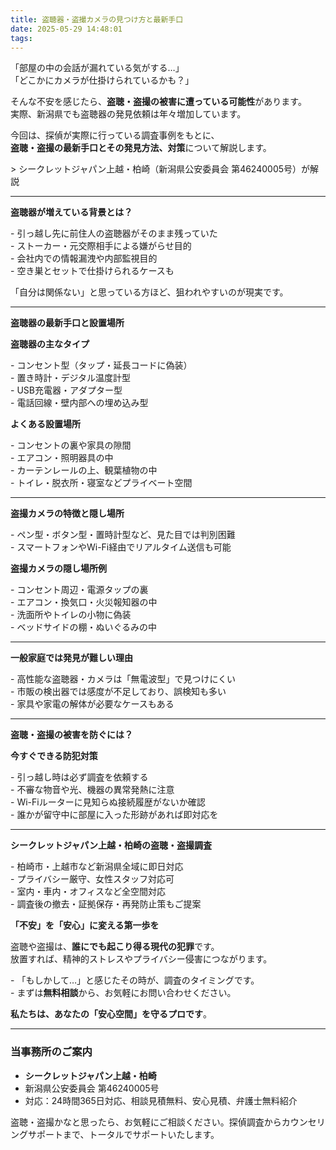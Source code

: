 ```yaml
---
title: 盗聴器・盗撮カメラの見つけ方と最新手口
date: 2025-05-29 14:48:01
tags:
---
```


「部屋の中の会話が漏れている気がする…」    
「どこかにカメラが仕掛けられているかも？」

そんな不安を感じたら、**盗聴・盗撮の被害に遭っている可能性**があります。    
実際、新潟県でも盗聴器の発見依頼は年々増加しています。

今回は、探偵が実際に行っている調査事例をもとに、    
**盗聴・盗撮の最新手口とその発見方法、対策**について解説します。

\> シークレットジャパン上越・柏崎（新潟県公安委員会 第46240005号）が解説

---

**盗聴器が増えている背景とは？**

\- 引っ越し先に前住人の盗聴器がそのまま残っていた    
\- ストーカー・元交際相手による嫌がらせ目的    
\- 会社内での情報漏洩や内部監視目的    
\- 空き巣とセットで仕掛けられるケースも

「自分は関係ない」と思っている方ほど、狙われやすいのが現実です。

---

**盗聴器の最新手口と設置場所**

**盗聴器の主なタイプ**

\- コンセント型（タップ・延長コードに偽装）    
\- 置き時計・デジタル温度計型    
\- USB充電器・アダプター型    
\- 電話回線・壁内部への埋め込み型

**よくある設置場所**

\- コンセントの裏や家具の隙間    
\- エアコン・照明器具の中    
\- カーテンレールの上、観葉植物の中    
\- トイレ・脱衣所・寝室などプライベート空間

---

**盗撮カメラの特徴と隠し場所**

\- ペン型・ボタン型・置時計型など、見た目では判別困難    
\- スマートフォンやWi-Fi経由でリアルタイム送信も可能

**盗撮カメラの隠し場所例**

\- コンセント周辺・電源タップの裏    
\- エアコン・換気口・火災報知器の中    
\- 洗面所やトイレの小物に偽装    
\- ベッドサイドの棚・ぬいぐるみの中

---

**一般家庭では発見が難しい理由**

\- 高性能な盗聴器・カメラは「無電波型」で見つけにくい    
\- 市販の検出器では感度が不足しており、誤検知も多い    
\- 家具や家電の解体が必要なケースもある

---

**盗聴・盗撮の被害を防ぐには？**

**今すぐできる防犯対策**

\- 引っ越し時は必ず調査を依頼する    
\- 不審な物音や光、機器の異常発熱に注意    
\- Wi-Fiルーターに見知らぬ接続履歴がないか確認    
\- 誰かが留守中に部屋に入った形跡があれば即対応を

---

**シークレットジャパン上越・柏崎の盗聴・盗撮調査**

\- 柏崎市・上越市など新潟県全域に即日対応    
\- プライバシー厳守、女性スタッフ対応可    
\- 室内・車内・オフィスなど全空間対応    
\- 調査後の撤去・証拠保存・再発防止策もご提案

**「不安」を「安心」に変える第一歩を**

盗聴や盗撮は、**誰にでも起こり得る現代の犯罪**です。    
放置すれば、精神的ストレスやプライバシー侵害につながります。

\- 「もしかして…」と感じたその時が、調査のタイミングです。    
\- まずは**無料相談**から、お気軽にお問い合わせください。

**私たちは、あなたの「安心空間」を守るプロです**。

---

### **当事務所のご案内**

* **シークレットジャパン上越・柏崎**
* 新潟県公安委員会 第46240005号
* 対応：24時間365日対応、相談見積無料、安心見積、弁護士無料紹介

盗聴・盗撮かなと思ったら、お気軽にご相談ください。探偵調査からカウンセリングサポートまで、トータルでサポートいたします。

